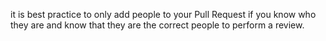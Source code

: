  it is best practice to only add people to your Pull Request if you know who they are and know that they are the correct people to perform a review.
